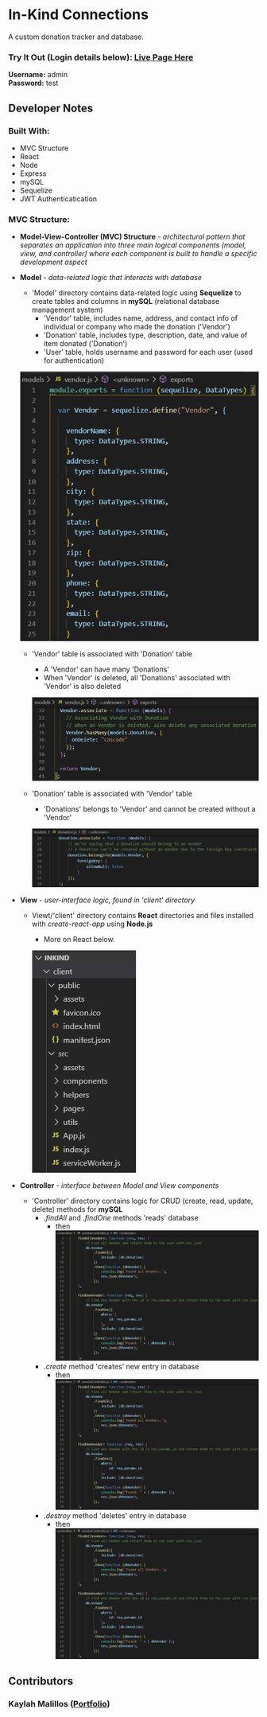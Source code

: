 # In-Kind Connections

A custom donation tracker and database.

### Try It Out (Login details below): [Live Page Here](https://inkindconnections.herokuapp.com/)


**Username:** admin <br>
**Password:** test 


<!-- ## How It Works

* User creates a Login though the Sign-Up page
* Once Login is created, User signs into the app
* Home Page displays all the different sections of dog's life:
    * Pet Info, Vet Info, Vaccinations, Activity, Diet, Potty, Hygenie, Favorites, and Resources

    ![Image](https://github.com/kmalillos/dog-journal/blob/master/read-me/home-page.JPG)

* User can use "Add" button to go to a Form, where User can enter and submit User input
* User input is displayed in each section
* User can delete existing input in each section by clicking on the 'Trash Icon'

    ![Image](https://github.com/kmalillos/dog-journal/blob/master/read-me/section-page.JPG) -->

<!-- **Sample Demo:** [Link]() -->

## Developer Notes

### Built With:
* MVC Structure
* React
* Node
* Express
* mySQL
* Sequelize
* JWT Authenticatication

### MVC Structure:

* **Model-View-Controller (MVC) Structure** - *architectural pattern that separates an application into three main logical components (model, view, and controller) where each component is built to handle a specific development aspect*

* **Model** - *data-related logic that interacts with database*

    *  'Model' directory contains data-related logic using **Sequelize** to create tables and columns in **mySQL** (relational database management system)
        * 'Vendor' table, includes name, address, and contact info of individual or company who made the donation ('Vendor')
        * 'Donation' table, includes type, description, date, and value of item donated ('Donation')
        * 'User' table, holds username and password for each user (used for authentication)
    
    ![Image](https://github.com/kmalillos/inkind/blob/master/readme/mvc1.PNG)

    * 'Vendor' table is associated with 'Donation' table
        * A 'Vendor' can have many 'Donations'
        * When 'Vendor' is deleted, all 'Donations' associated with 'Vendor' is also deleted

        ![Image](https://github.com/kmalillos/inkind/blob/master/readme/mvc2.PNG)

    * 'Donation' table is associated with 'Vendor' table
        * 'Donations' belongs to 'Vendor' and cannot be created without a 'Vendor'

        ![Image](https://github.com/kmalillos/inkind/blob/master/readme/mvc4.PNG)

* **View** -  *user-interface logic, found in 'client' directory*

    * Viewt/'client' directory contains **React** directories and files installed with *create-react-app* using **Node.js**
        * More on React below.

        ![Image](https://github.com/kmalillos/inkind/blob/master/readme/mvc5.PNG)

* **Controller** - *interface between Model and View components*

    * 'Controller' directory contains logic for CRUD (create, read, update, delete) methods for **mySQL**
        * *.findAll* and *.findOne* methods 'reads' database
            * then
            ![Image](https://github.com/kmalillos/inkind/blob/master/readme/mvc6.PNG)
        * *.create* method 'creates' new entry in database
            * then
            ![Image](https://github.com/kmalillos/inkind/blob/master/readme/mvc6.PNG)
        * *.destroy* method 'deletes' entry in database
            * then
            ![Image](https://github.com/kmalillos/inkind/blob/master/readme/mvc6.PNG)

<!-- ### Models-Views-Controller (MVC) Paradigm

### Handlebars.js7
### Bootstrap

### CSS

### Express.js

###  mySQL

###  Sequelize

###  JavaScript + jQuery

###  Passport.js -->

## Contributors

### Kaylah Malillos ([Portfolio](https://kmalillos.github.io/))